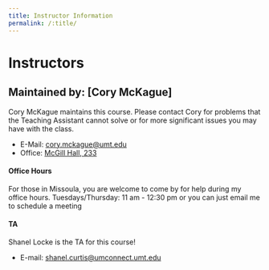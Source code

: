 ```yaml
---
title: Instructor Information
permalink: /:title/
---
```


# Instructors


## Maintained by: [Cory McKague]

Cory McKague maintains this course. Please contact Cory for problems that the Teaching Assistant cannot solve or for more significant issues you may have with the class.

- E-Mail: [cory.mckague@umt.edu](mailto:cory.mckague@umt.edu?subject=120%20Question)
- Office: [McGill Hall, 233](https://www.google.com/maps/place/McGill+Hall,+32+Campus+Dr,+Missoula,+MT+59812/@46.8619179,-113.9857145,16.91z/data=!3m1!5s0x535dcc33c1f50273:0xb43516d74c13fb70!4m5!3m4!1s0x535dcc33c3d4cbd5:0xd77cd4f46bdf5b89!8m2!3d46.8624266!4d-113.9836088)




#### Office Hours

For those in Missoula, you are welcome to come by for help during my office hours.
Tuesdays/Thursday: 11 am - 12:30 pm
or you can just email me to schedule a meeting


#### TA 
Shanel Locke is the TA for this course!
- E-mail: [shanel.curtis@umconnect.umt.edu](shanel.curtis@umconnect.umt.edu)